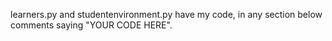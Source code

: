 learners.py and studentenvironment.py have my code, in any section below comments saying "YOUR CODE HERE".